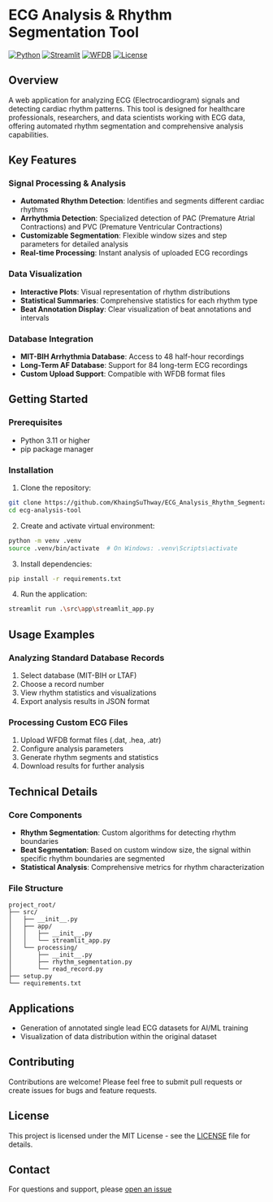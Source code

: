 # ECG Analysis & Rhythm Segmentation Tool

[![Python](https://img.shields.io/badge/Python-3.11-blue.svg)](https://www.python.org/)
[![Streamlit](https://img.shields.io/badge/Streamlit-1.40.2-red.svg)](https://streamlit.io/)
[![WFDB](https://img.shields.io/badge/WFDB-4.1.2-green.svg)](https://physionet.org/content/wfdb-python/latest/)
[![License](https://img.shields.io/badge/License-MIT-yellow.svg)](LICENSE)

## Overview

A  web application for analyzing ECG (Electrocardiogram) signals and detecting cardiac rhythm patterns. This tool is designed for healthcare professionals, researchers, and data scientists working with ECG data, offering automated rhythm segmentation and comprehensive analysis capabilities.

## Key Features

### Signal Processing & Analysis
- **Automated Rhythm Detection**: Identifies and segments different cardiac rhythms
- **Arrhythmia Detection**: Specialized detection of PAC (Premature Atrial Contractions) and PVC (Premature Ventricular Contractions)
- **Customizable Segmentation**: Flexible window sizes and step parameters for detailed analysis
- **Real-time Processing**: Instant analysis of uploaded ECG recordings

### Data Visualization
- **Interactive Plots**: Visual representation of rhythm distributions
- **Statistical Summaries**: Comprehensive statistics for each rhythm type
- **Beat Annotation Display**: Clear visualization of beat annotations and intervals

### Database Integration
- **MIT-BIH Arrhythmia Database**: Access to 48 half-hour recordings
- **Long-Term AF Database**: Support for 84 long-term ECG recordings
- **Custom Upload Support**: Compatible with WFDB format files

## Getting Started

### Prerequisites
- Python 3.11 or higher
- pip package manager

### Installation

1. Clone the repository:
```bash
git clone https://github.com/KhaingSuThway/ECG_Analysis_Rhythm_Segmentation_Tool.git
cd ecg-analysis-tool
```

2. Create and activate virtual environment:
```bash
python -m venv .venv
source .venv/bin/activate  # On Windows: .venv\Scripts\activate
```

3. Install dependencies:
```bash
pip install -r requirements.txt
```

4. Run the application:
```bash
streamlit run .\src\app\streamlit_app.py
```

## Usage Examples

### Analyzing Standard Database Records
1. Select database (MIT-BIH or LTAF)
2. Choose a record number
3. View rhythm statistics and visualizations
4. Export analysis results in JSON format

### Processing Custom ECG Files
1. Upload WFDB format files (.dat, .hea, .atr)
2. Configure analysis parameters
3. Generate rhythm segments and statistics
4. Download results for further analysis

## Technical Details

### Core Components
- **Rhythm Segmentation**: Custom algorithms for detecting rhythm boundaries
- **Beat Segmentation**: Based on custom window size, the signal within specific rhythm boundaries are segmented
- **Statistical Analysis**: Comprehensive metrics for rhythm characterization

### File Structure
```
project_root/
├── src/
│   ├── __init__.py
│   ├── app/
│   │   ├── __init__.py
│   │   └── streamlit_app.py
│   └── processing/
│       ├── __init__.py
│       ├── rhythm_segmentation.py
│       └── read_record.py
├── setup.py
└── requirements.txt
```

## Applications

- Generation of annotated single lead ECG datasets for AI/ML training
- Visualization of data distribution within the original dataset

## Contributing

Contributions are welcome! Please feel free to submit pull requests or create issues for bugs and feature requests.

## License

This project is licensed under the MIT License - see the [LICENSE](LICENSE) file for details.

## Contact

For questions and support, please [open an issue](https://github.com/KhaingSuThway/ECG_Analysis_Rhythm_Segmentation_Tool/issues)




